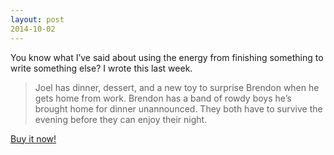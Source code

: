 ```yaml
---
layout: post
2014-10-02
---
```


You know what I’ve said about using the energy from finishing something to write something else? I wrote this last week.

>Joel has dinner, dessert, and a new toy to surprise Brendon when he gets home from work. Brendon has a band of rowdy boys he’s brought home for dinner unannounced. They both have to survive the evening before they can enjoy their night.

[Buy it now!](https://jessdriscoll.itch.io/green-like-grass)
